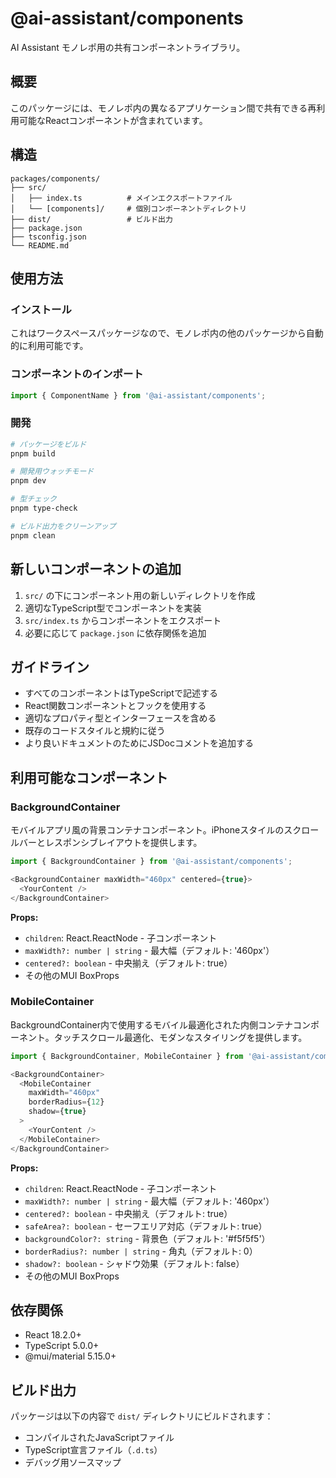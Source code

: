 # @ai-assistant/components

AI Assistant モノレポ用の共有コンポーネントライブラリ。

## 概要

このパッケージには、モノレポ内の異なるアプリケーション間で共有できる再利用可能なReactコンポーネントが含まれています。

## 構造

```
packages/components/
├── src/
│   ├── index.ts          # メインエクスポートファイル
│   └── [components]/     # 個別コンポーネントディレクトリ
├── dist/                 # ビルド出力
├── package.json
├── tsconfig.json
└── README.md
```

## 使用方法

### インストール

これはワークスペースパッケージなので、モノレポ内の他のパッケージから自動的に利用可能です。

### コンポーネントのインポート

```typescript
import { ComponentName } from '@ai-assistant/components';
```

### 開発

```bash
# パッケージをビルド
pnpm build

# 開発用ウォッチモード
pnpm dev

# 型チェック
pnpm type-check

# ビルド出力をクリーンアップ
pnpm clean
```

## 新しいコンポーネントの追加

1. `src/` の下にコンポーネント用の新しいディレクトリを作成
2. 適切なTypeScript型でコンポーネントを実装
3. `src/index.ts` からコンポーネントをエクスポート
4. 必要に応じて `package.json` に依存関係を追加

## ガイドライン

- すべてのコンポーネントはTypeScriptで記述する
- React関数コンポーネントとフックを使用する
- 適切なプロパティ型とインターフェースを含める
- 既存のコードスタイルと規約に従う
- より良いドキュメントのためにJSDocコメントを追加する

## 利用可能なコンポーネント

### BackgroundContainer
モバイルアプリ風の背景コンテナコンポーネント。iPhoneスタイルのスクロールバーとレスポンシブレイアウトを提供します。

```typescript
import { BackgroundContainer } from '@ai-assistant/components';

<BackgroundContainer maxWidth="460px" centered={true}>
  <YourContent />
</BackgroundContainer>
```

**Props:**
- `children`: React.ReactNode - 子コンポーネント
- `maxWidth?: number | string` - 最大幅（デフォルト: '460px'）
- `centered?: boolean` - 中央揃え（デフォルト: true）
- その他のMUI BoxProps

### MobileContainer
BackgroundContainer内で使用するモバイル最適化された内側コンテナコンポーネント。タッチスクロール最適化、モダンなスタイリングを提供します。

```typescript
import { BackgroundContainer, MobileContainer } from '@ai-assistant/components';

<BackgroundContainer>
  <MobileContainer 
    maxWidth="460px"
    borderRadius={12}
    shadow={true}
  >
    <YourContent />
  </MobileContainer>
</BackgroundContainer>
```

**Props:**
- `children`: React.ReactNode - 子コンポーネント
- `maxWidth?: number | string` - 最大幅（デフォルト: '460px'）
- `centered?: boolean` - 中央揃え（デフォルト: true）
- `safeArea?: boolean` - セーフエリア対応（デフォルト: true）
- `backgroundColor?: string` - 背景色（デフォルト: '#f5f5f5'）
- `borderRadius?: number | string` - 角丸（デフォルト: 0）
- `shadow?: boolean` - シャドウ効果（デフォルト: false）
- その他のMUI BoxProps

## 依存関係

- React 18.2.0+
- TypeScript 5.0.0+
- @mui/material 5.15.0+

## ビルド出力

パッケージは以下の内容で `dist/` ディレクトリにビルドされます：
- コンパイルされたJavaScriptファイル
- TypeScript宣言ファイル（`.d.ts`）
- デバッグ用ソースマップ
